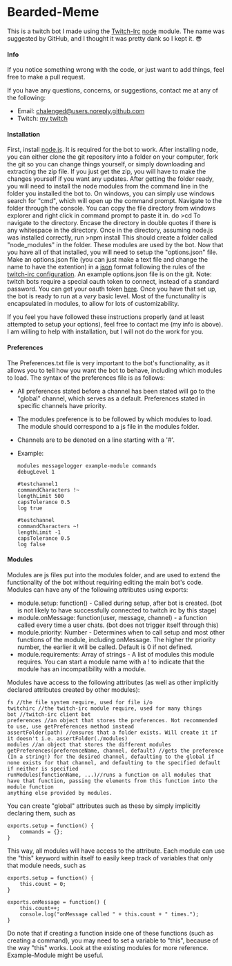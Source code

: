 # Bearded-Meme
This is a twitch bot I made using the [Twitch-Irc][twitchirc] [node][node] module. The name was suggested by GitHub, and I thought it was pretty dank so I kept it. :sunglasses:

#### Info
If you notice something wrong with the code, or just want to add things, feel free to make a pull request.

If you have any questions, concerns, or suggestions, contact me at any of the following: 

-	Email: <chalenged@users.noreply.github.com>
-	Twitch: [my twitch][mytwitch]

#### Installation
First, install [node.js][node]. It is required for the bot to work. After installing node, you can either clone the git repository into a folder on your computer, fork the git so you can change things yourself, or simply downloading and extracting the zip file. If you just get the zip, you will have to make the changes yourself if you want any updates. After getting the folder ready, you will need to install the node modules from the command line in the folder you installed the bot to. On windows, you can simply use windows search for "cmd", which will open up the command prompt. Navigate to the folder through the console. You can copy the file directory from windows explorer and right click in command prompt to paste it in. do 
    >cd <directory>
To navigate to the directory. Encase the directory in double quotes if there is any whitespace in the directory. Once in the directory, assuming node.js was installed correctly, run
    >npm install
This should create a folder called "node\_modules" in the folder. These modules are used by the bot. Now that you have all of that installed, you will need to setup the "options.json" file. Make an options.json file (you can just make a text file and change the name to have the extention) in a [json][json] format following the rules of the [twitch-irc configuration](https://github.com/twitch-irc/documentation/blob/master/02_Configuration.md "configuration documentation"). An example options.json file is on the git. Note: twitch bots require a special oauth token to connect, instead of a standard password. You can get your oauth token [here][oauth]. Once you have that set up, the bot is ready to run at a _very_ basic level. Most of the functunality is encapsulated in modules, to allow for lots of customizability. 

If you feel you have followed these instructions properly (and at least attempted to setup your options), feel free to contact me (my info is above). I am willing to help with installation, but I will not do the work for you. 

#### Preferences 
The Preferences.txt file is very important to the bot's functionality, as it allows you to tell how you want the bot to behave, including which modules to load. The syntax of the preferences file is as follows:

-   All preferences stated before a channel has been stated will go to the "global" channel, which serves as a default. Preferences stated in specific channels have priority.
-   The modules preference is to be followed by which modules to load. The module should correspond to a js file in the modules folder.
-   Channels are to be denoted on a line starting with a '#'.
-   Example: 


        modules messagelogger example-module commands
        debugLevel 1

        #testchannel1
        commandCharacters !~
        lengthLimit 500
        capsTolerance 0.5
        log true

        #testchannel
        commandCharacters ~!
        lengthLimit -1
        capsTolerance 0.5
        log false

#### Modules
Modules are js files put into the modules folder, and are used to extend the functionality of the bot without requiring editing the main bot's code. Modules can have any of the following attributes using exports:

-   module.setup: function() - Called during setup, after bot is created. (bot is not likely to have successfully connected to twitch irc by this stage)
-   module.onMessage: function(user, message, channel) - a function called every time a user chats. (bot does not trigger itself through this)
-   module.priority: Number - Determines when to call setup and most other functions of the module, including onMessage. The higher thr priority number, the earlier it will be called. Default is 0 if not defined.
-   module.requirements: Array of strings - A list of modules this module requires. You can start a module name with a ! to indicate that the module has an incompatibility with a module.

Modules have access to the following attributes (as well as other implicitly declared attributes created by other modules): 

    fs //the file system require, used for file i/o
    twitchirc //the twitch-irc module require, used for many things
    bot //twitch-irc client bot
    preferences //an object that stores the preferences. Not recommended to use, use getPreferences method instead
    assertFolder(path) //ensures that a folder exists. Will create it if it doesn't i.e. assertFolder(./modules)
    modules //an object that stores the different modules
    getPreferences(preferenceName, channel, default) //gets the preference (In a string!) for the desired channel, defaulting to the global if none exists for that channel, and defaulting to the specified default if neither is specified
    runModules(functionName, ...)//runs a function on all modules that have that function, passing the elements from this function into the module function
    anything else provided by modules.

You can create "global" attributes such as these by simply implicitly declaring them, such as

    exports.setup = function() {
        commands = {};
    }

This way, all modules will have access to the attribute. Each module can use the "this" keyword within itself to easily keep track of variables that only that module needs, such as 

    exports.setup = function() {
        this.count = 0;
    }
    
    exports.onMessage = function() {
        this.count++;
        console.log("onMessage called " + this.count + " times.");
    }
    
Do note that if creating a function inside one of these functions (such as creating a command), you may need to set a variable to "this", because of the way "this" works. Look at the existing modules for more reference. Example-Module might be useful.

[twitchirc]: https://github.com/twitch-irc/twitch-irc "Twitch-Irc on git"
[node]: https://nodejs.org/ "Node home site"
[json]: http://json.org "JSON home site"
[mytwitch]: http://twitch.tv/chalenged "My Twitch"
[oauth]: http://twitchapps.com/tmi/ "oauth twitch app"
